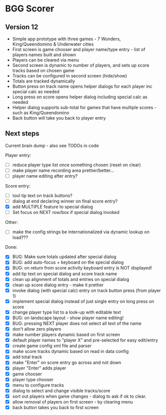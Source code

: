 # BGG Scorer

## Version 12

* Simple app prototype with three games - 7 Wonders, King/Queendomino & Underwater cities
* First screen is game chooser and player name/type entry - list of players names built and shown
* Players can be cleared via menu
* Second screen is dynamic to number of players, and sets up score tracks based on chosen game
* Tracks can be configured in second screen (hide/show)
* Totals are tracked dynamically
* Button press on track name opens helper dialogs for each player inc special calc as needed
* Long press on score opens helper dialog including special calc as needed
* Helper dialog supports sub-total for games that have multiple scores - such as King/Queendomino
* Back button will take you back to player entry

## Next steps
Current brain dump - also see TODOs in code

Player entry:
- [ ] reduce player type list once something chosen (reset on clear)
- [ ] make player name recording area prettier/better...
- [ ] player name editing after entry?

Score entry:
- [ ] tool tip text on track buttons?
- [ ] dialog at end declaring winner on final score entry?
- [x] add MULTIPLE feature to special dialog
- [ ] Set focus on NEXT row/box if special dialog invoked

Other:
- [ ] make the config strings be internationalized via dynamic lookup on load???

Done:
- [x] BUG: Make sure totals updated after special dialog
- [x] BUG: add auto-focus + keyboard on the special dialog
- [x] BUG: on return from score activity keyboard entry is NOT displayed!
- [x] add tip text on special dialog and score track name
- [x] clean up alignment of totals and entries on special dialog
- [x] clean up score dialog entry - make it prettier
- [x] invoke dialog (with special calc) entry on track button press (from player 1)
- [x] implement special dialog instead of just single entry on long press on score
- [x] change player type list to a look-up with editable text
- [x] BUG: on landscape layout - show player name editing!
- [x] BUG: pressing NEXT player does not select all text of the name
- [x] don't allow zero players
- [x] make number players dynamic based on first screen
- [x] default player names to "player X" and pre-selected for easy edit/entry
- [x] create game config xml file and parser
- [x] make score tracks dynamic based on read in data config
- [x] add total track
- [x] make "Enter" on score entry go across and not down
- [x] player "Enter" adds player
- [x] game chooser
- [x] player type chooser
- [x] menu to configure tracks
- [x] dialog to select and change visible tracks/score
- [x] sort out players when game changes - dialog to ask if ok to clear.
- [x] allow removal of players on first screen - by clearing menu
- [x] back button takes you back to first screen